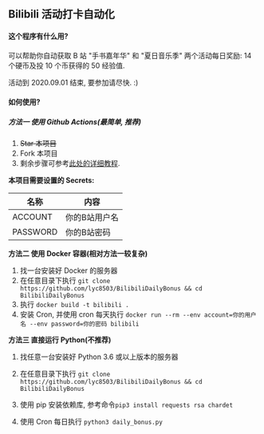 ## Bilibili 活动打卡自动化

#### 这个程序有什么用?

可以帮助你自动获取 B 站 \"手书嘉年华\" 和 \"夏日音乐季\" 两个活动每日奖励: 14 个硬币及投 10 个币获得的 50 经验值.

活动到 2020.09.01 结束, 要参加请尽快. :) 

#### 如何使用?

##### 方法一 使用 Github Actions(最简单, 推荐)

1. ~~Star 本项目~~
2. Fork 本项目
3. 剩余步骤可参考[此处的详细教程](https://lyc8503.gitee.io/giteepages/github-actions/).

**本项目需要设置的 Secrets:**

| 名称     | 内容          |
| -------- | ------------- |
| ACCOUNT  | 你的B站用户名 |
| PASSWORD | 你的B站密码   |



**方法二 使用 Docker 容器(相对方法一较复杂)**

1. 找一台安装好 Docker 的服务器
2. 在任意目录下执行 `git clone https://github.com/lyc8503/BilibiliDailyBonus && cd BilibiliDailyBonus `
3. 执行 `docker build -t bilibili .`
4. 安装 Cron, 并使用 cron 每天执行 `docker run --rm --env account=你的用户名 --env password=你的密码 bilibili  ` 

**方法三 直接运行 Python(不推荐)**

1. 找任意一台安装好 Python 3.6 或以上版本的服务器
2. 在任意目录下执行 `git clone https://github.com/lyc8503/BilibiliDailyBonus && cd BilibiliDailyBonus `

3. 使用 pip 安装依赖库, 参考命令`pip3 install requests rsa chardet`

4. 使用 Cron 每日执行 `python3 daily_bonus.py`

